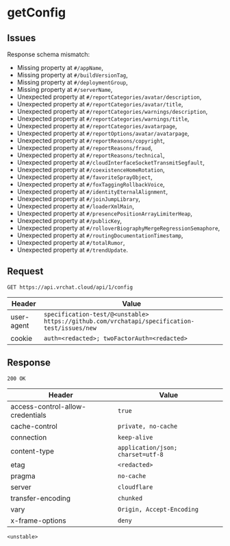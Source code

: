 # getConfig

## Issues
Response schema mismatch:
* Missing property at ``#/appName``,
* Missing property at ``#/buildVersionTag``,
* Missing property at ``#/deploymentGroup``,
* Missing property at ``#/serverName``,
* Unexpected property at ``#/reportCategories/avatar/description``,
* Unexpected property at ``#/reportCategories/avatar/title``,
* Unexpected property at ``#/reportCategories/warnings/description``,
* Unexpected property at ``#/reportCategories/warnings/title``,
* Unexpected property at ``#/reportCategories/avatarpage``,
* Unexpected property at ``#/reportOptions/avatar/avatarpage``,
* Unexpected property at ``#/reportReasons/copyright``,
* Unexpected property at ``#/reportReasons/fraud``,
* Unexpected property at ``#/reportReasons/technical``,
* Unexpected property at ``#/cloudInterfaceSocketTransmitSegfault``,
* Unexpected property at ``#/coexistenceHomeRotation``,
* Unexpected property at ``#/favoriteSprayObject``,
* Unexpected property at ``#/foxTaggingRollbackVoice``,
* Unexpected property at ``#/identityEternalAlignment``,
* Unexpected property at ``#/joinJumpLibrary``,
* Unexpected property at ``#/loaderXmlMain``,
* Unexpected property at ``#/presencePositionArrayLimiterHeap``,
* Unexpected property at ``#/publicKey``,
* Unexpected property at ``#/rolloverBiographyMergeRegressionSemaphore``,
* Unexpected property at ``#/routingDocumentationTimestamp``,
* Unexpected property at ``#/totalRumor``,
* Unexpected property at ``#/trendUpdate``.
## Request
`GET https://api.vrchat.cloud/api/1/config`

| Header | Value |
| ------ | ----- |
| user-agent | `specification-test/@<unstable> https://github.com/vrchatapi/specification-test/issues/new` |
| cookie | `auth=<redacted>; twoFactorAuth=<redacted>` |


## Response
`200 OK`

| Header | Value |
| ------ | ----- |
| access-control-allow-credentials | `true` |
| cache-control | `private, no-cache` |
| connection | `keep-alive` |
| content-type | `application/json; charset=utf-8` |
| etag | `<redacted>` |
| pragma | `no-cache` |
| server | `cloudflare` |
| transfer-encoding | `chunked` |
| vary | `Origin, Accept-Encoding` |
| x-frame-options | `deny` |

```jsonc
<unstable>
```
